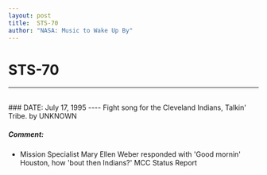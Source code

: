 ```yaml
---
layout: post
title:  STS-70
author: "NASA: Music to Wake Up By"
---
```


# STS-70
----
<br/>
### DATE: July 17, 1995
----
Fight song for the Cleveland Indians, Talkin' Tribe. by UNKNOWN

##### Comment:
* Mission Specialist Mary Ellen Weber responded with 'Good mornin' Houston, how 'bout then Indians?' MCC Status Report
